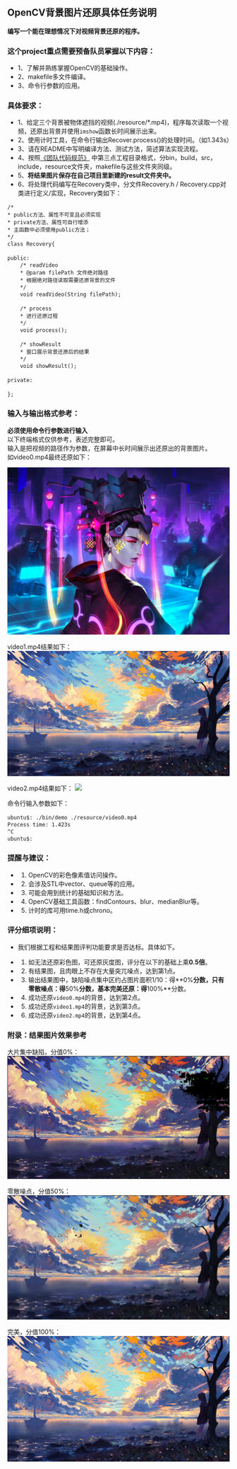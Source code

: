## OpenCV背景图片还原具体任务说明
**编写一个能在理想情况下对视频背景还原的程序。**

### 这个project重点需要预备队员掌握以下内容：

- 1、了解并熟练掌握OpenCV的基础操作。
- 2、makefile多文件编译。
- 3、命令行参数的应用。

### 具体要求： 

- 1、给定三个背景被物体遮挡的视频(./resource/*.mp4)，程序每次读取一个视频，还原出背景并使用`imshow`函数长时间展示出来。
- 2、使用计时工具，在命令行输出Recover.process()的处理时间。（如1.343s）
- 3、请在README中写明编译方法、测试方法，简述算法实现流程。
- 4、按照[《团队代码规范》](https://github.com/SYSU-AERO-SWIFT/tutorial_2019/blob/master/docs/team_code_style.md) 中第三点工程目录格式，分bin，build，src，include，resource文件夹，makefile与这些文件夹同级。
- 5、**将结果图片保存在自己项目里新建的result文件夹中。**
- 6、将处理代码编写在Recovery类中，分文件Recovery.h / Recovery.cpp对类进行定义/实现，Recovery类如下：

```
/*
* public方法、属性不可变且必须实现
* private方法、属性可自行增添
* 主函数中必须使用public方法；
*/
class Recovery{

public:
    /* readVideo
    * @param filePath 文件绝对路径
    * 根据绝对路径读取需要还原背景的文件
    */
    void readVideo(String filePath);

    /* process
    * 进行还原过程
    */
    void process();

    /* showResult
    * 窗口展示背景还原后的结果
    */
    void showResult();

private:

};
```


### 输入与输出格式参考：

**必须使用命令行参数进行输入**  
以下终端格式仅供参考，表述完整即可。  
输入是把视频的路径作为参数，在屏幕中长时间展示出还原出的背景图片。  
如video0.mp4最终还原如下：

![](result/res0.jpg)

video1.mp4结果如下：
![](result/res1.jpg)

video2.mp4结果如下：
![](result/res2.png)


命令行输入参数如下：

```
ubuntu$: ./bin/demo ./resource/video0.mp4
Process time: 1.423s
^C
ubuntu$:
```


### 提醒与建议：

- 1. OpenCV的彩色像素值访问操作。
- 2. 会涉及STL中vector、queue等的应用。
- 3. 可能会用到统计的基础知识和方法。
- 4. OpenCV基础工具函数：findContours、blur、medianBlur等。
- 5. 计时的库可用time.h或chrono。



### 评分细项说明：

- 我们根据工程和结果图评判功能要求是否达标。具体如下。

- 1. 如无法还原彩色图，可还原灰度图，评分在以下的基础上乘**0.5倍**。
- 2. 有结果图，且肉眼上不存在大量突兀噪点，达到第1点。  
- 3. 输出结果图中，缺陷噪点集中区约占图片面积1/10：得**0%**分数，只有零散噪点：得**50%**分数，基本完美还原：得**100%**分数。
- 4. 成功还原`video0.mp4`的背景，达到第2点。
- 5. 成功还原`video1.mp4`的背景，达到第3点。
- 6. 成功还原`video2.mp4`的背景，达到第4点。

### 附录：结果图片效果参考

大片集中缺陷，分值0%：
![](result/0%.png)

零散噪点，分值50%：
![](result/50%.png)

完美，分值100%：
![](result/res1.jpg)

